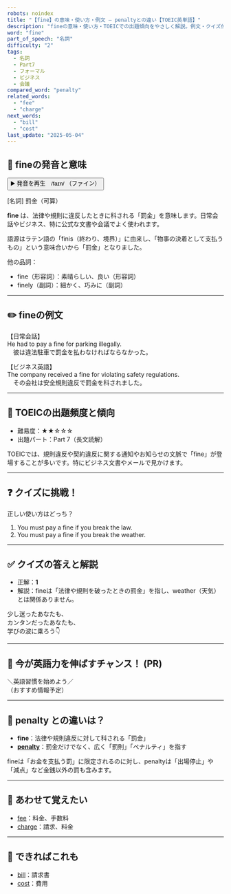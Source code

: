 ```yaml
---
robots: noindex
title: "【fine】の意味・使い方・例文 ― penaltyとの違い【TOEIC英単語】"
description: "fineの意味・使い方・TOEICでの出題傾向をやさしく解説。例文・クイズ付きでpenaltyとの違いもわかりやすく学べます。"
word: "fine"
part_of_speech: "名詞"
difficulty: "2"
tags:
  - 名詞
  - Part7
  - フォーマル
  - ビジネス
  - 会議
compared_word: "penalty"
related_words:
  - "fee"
  - "charge"
next_words:
  - "bill"
  - "cost"
last_update: "2025-05-04"
---
```


## 🔰 fineの発音と意味

<button class="play-audio" onclick="playTTS('fine')">
  <span class="play-audio-main">
    ▶️ 発音を再生　/faɪn/
  </span>
  <span class="play-audio-sub">
    （ファイン）
  </span>
</button>

[名詞] 罰金（可算）

**fine** は、法律や規則に違反したときに科される「罰金」を意味します。日常会話やビジネス、特に公式な文書や会議でよく使われます。

語源はラテン語の「finis（終わり、境界）」に由来し、「物事の決着として支払うもの」という意味合いから「罰金」となりました。

他の品詞：  
- fine（形容詞）：素晴らしい、良い（形容詞）
- finely（副詞）：細かく、巧みに（副詞）

---

## ✏️ fineの例文

【日常会話】  
He had to pay a fine for parking illegally.  
　彼は違法駐車で罰金を払わなければならなかった。

【ビジネス英語】  
The company received a fine for violating safety regulations.  
　その会社は安全規則違反で罰金を科されました。

---

## 🎯 TOEICの出題頻度と傾向

- 難易度：★★☆☆☆
- 出題パート：Part 7（長文読解）

TOEICでは、規則違反や契約違反に関する通知やお知らせの文脈で「fine」が登場することが多いです。特にビジネス文書やメールで見かけます。

---

## ❓ クイズに挑戦！

正しい使い方はどっち？

1. You must pay a fine if you break the law.  
2. You must pay a fine if you break the weather.

---

## ✅ クイズの答えと解説

- 正解：**1**
- 解説：fineは「法律や規則を破ったときの罰金」を指し、weather（天気）とは関係ありません。

少し迷ったあなたも、  
カンタンだったあなたも、  
学びの波に乗ろう👇️

---

## 🚀 今が英語力を伸ばすチャンス！ (PR)

<div class="info-center">
＼英語習慣を始めよう／<br>  
（おすすめ情報予定）
</div>

---

## 🤔  penalty との違いは？

- **fine**：法律や規則違反に対して科される「罰金」
- **[penalty](/word/penalty)**：罰金だけでなく、広く「罰則」「ペナルティ」を指す

fineは「お金を支払う罰」に限定されるのに対し、penaltyは「出場停止」や「減点」など金銭以外の罰も含みます。

---

## 🧩 あわせて覚えたい

- [fee](/word/fee)：料金、手数料
- [charge](/word/charge)：請求、料金

---

## 📖 できればこれも

- [bill](/word/bill)：請求書
- [cost](/word/cost)：費用

<!-- cvid: aid01_bid13 -->
